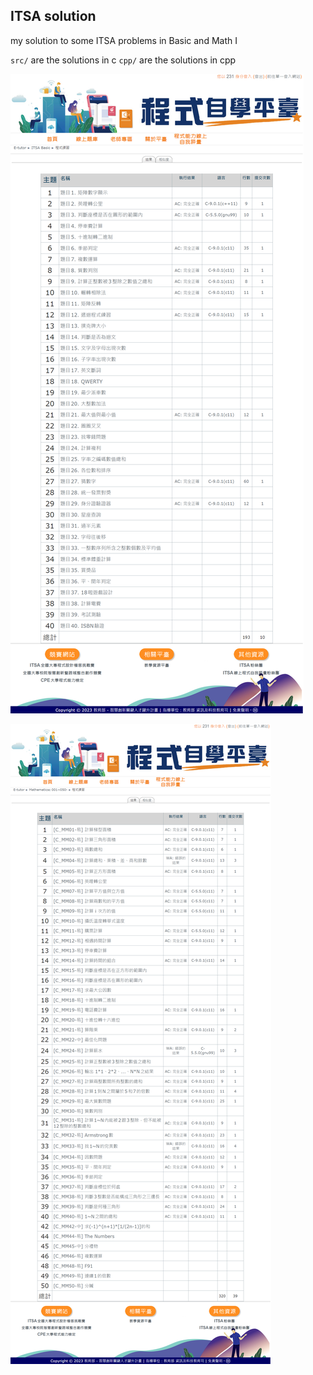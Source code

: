 ## ITSA solution
my solution to some ITSA problems in Basic and Math I

`src/` are the solutions in c
`cpp/` are the solutions in cpp

![Basic](image/Basic.png)

![Math_I](image/Math_I.png)
